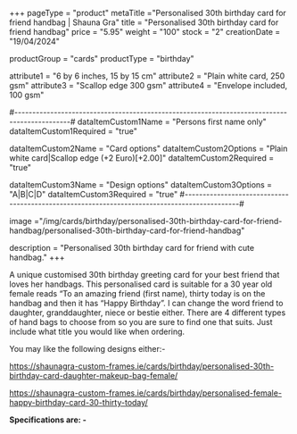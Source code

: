 +++
pageType = "product"
metaTitle ="Personalised 30th birthday card for friend handbag | Shauna Gra"
title = "Personalised 30th birthday card for friend handbag"
price = "5.95"
weight = "100"
stock = "2"
creationDate = "19/04/2024"

productGroup = "cards"
productType = "birthday"

attribute1 = "6 by 6 inches, 15 by 15 cm" 
attribute2 = "Plain white card, 250 gsm"
attribute3 = "Scallop edge 300 gsm"
attribute4 = "Envelope included, 100 gsm"

#---------------------------------------------------------------------------------------------#
dataItemCustom1Name = "Persons first name only"
dataItemCustom1Required = "true"

dataItemCustom2Name = "Card options"
dataItemCustom2Options = "Plain white card|Scallop edge (+2 Euro)[+2.00]"
dataItemCustom2Required = "true"

dataItemCustom3Name = "Design options"
dataItemCustom3Options = "A|B|C|D"
dataItemCustom3Required = "true"
#---------------------------------------------------------------------------------------------#

image ="/img/cards/birthday/personalised-30th-birthday-card-for-friend-handbag/personalised-30th-birthday-card-for-friend-handbag"

description = "Personalised 30th birthday card for friend with cute handbag."
+++

A unique customised 30th birthday greeting card for your best friend that loves her handbags. This personalised card is suitable for a 30 year old female reads “To an amazing friend (first name), thirty today is on the handbag and then it has “Happy Birthday”. I can change the word friend to daughter, granddaughter, niece or bestie either. There are 4 different types of hand bags to choose from so you are sure to find one that suits. Just include what title you would like when ordering.

You may like the following designs either:-

https://shaunagra-custom-frames.ie/cards/birthday/personalised-30th-birthday-card-daughter-makeup-bag-female/

https://shaunagra-custom-frames.ie/cards/birthday/personalised-female-happy-birthday-card-30-thirty-today/

**Specifications are: -**
